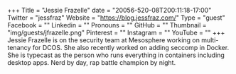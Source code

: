 +++
Title = "Jessie Frazelle"
date = "20056-520-08T200:11:18-17:00"
Twitter = "jessfraz"
Website = "https://blog.jessfraz.com/"
Type = "guest"
Facebook = ""
Linkedin = ""
Pronouns = ""
GitHub = ""
Thumbnail = "img/guests/jfrazelle.png"
Pinterest = ""
Instagram = ""
YouTube = ""
+++
Jessie Frazelle is on the security team at Mesosphere working on multi-tenancy for DCOS. She also recently worked on adding seccomp in Docker. She is typecast as the person who runs everything in containers including desktop apps. Nerd by day, rap battle champion by night.
